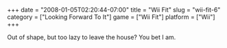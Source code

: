 +++
date = "2008-01-05T02:20:44-07:00"
title = "Wii Fit"
slug = "wii-fit-6"
category = ["Looking Forward To It"]
game = ["Wii Fit"]
platform = ["Wii"]
+++

Out of shape, but too lazy to leave the house?  You bet I am.
